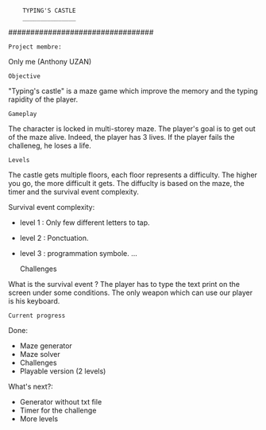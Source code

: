 		TYPING'S CASTLE
		_______________

#################################


 	Project membre:
Only me (Anthony UZAN)



 	Objective

"Typing's castle" is a maze game which improve the memory and
the typing rapidity of the player.



	Gameplay

The character is locked in multi-storey maze. The player's goal 
is to get out of the maze alive. Indeed, the player has 3 lives.
If the player fails the challeneg, he loses a life.



	Levels

The castle gets multiple floors, each floor represents a difficulty.
The higher you go, the more difficult it gets.
The diffuclty is based on the maze, the timer and the survival event
complexity.

Survival event complexity:
  - level 1 : Only few different letters to tap.
  - level 2 : Ponctuation.
  - level 3 : programmation symbole.
...



	Challenges


What is the survival event ?
The player has to type the text print on the screen under some conditions.
The only weapon which can use our player is his keyboard.



 	Current progress

Done:
  - Maze generator 
  - Maze solver
  - Challenges
  - Playable version (2 levels)

What's next?:
  - Generator without txt file
  - Timer for the challenge
  - More levels

